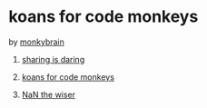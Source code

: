 # koans for code monkeys #

by [monkybrain](http://www.github.com/monkybrain)

1) [sharing is daring](1/README.md)

2) [koans for code monkeys](2/README.md)

3) [NaN the wiser](3/README.md)
